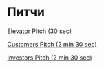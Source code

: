 # Питчи

[Elevator Pitch (30 sec)](%D0%9F%D0%B8%D1%82%D1%87%D0%B8%2042fa9331602b469c937b4b248a511f87/Elevator%20Pitch%20(30%20sec)%2031b07495b0f64fab8255ae3738d7eadc.md)

[Customers Pitch (2 min 30 sec)](%D0%9F%D0%B8%D1%82%D1%87%D0%B8%2042fa9331602b469c937b4b248a511f87/Customers%20Pitch%20(2%20min%2030%20sec)%2087a2fcd681624799b4acb2d5479da792.md)

[Investors Pitch (2 min 30 sec)](%D0%9F%D0%B8%D1%82%D1%87%D0%B8%2042fa9331602b469c937b4b248a511f87/Investors%20Pitch%20(2%20min%2030%20sec)%209dc4f46ee4b545329eec52997c655e05.md)